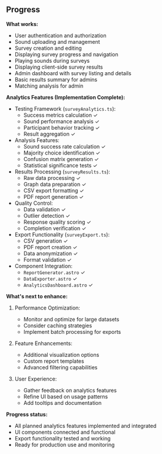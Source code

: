 ## Progress

**What works:**

- User authentication and authorization
- Sound uploading and management
- Survey creation and editing
- Displaying survey progress and navigation
- Playing sounds during surveys
- Displaying client-side survey results
- Admin dashboard with survey listing and details
- Basic results summary for admins
- Matching analysis for admin

**Analytics Features (Implementation Complete):**
- Testing Framework (`surveyAnalytics.ts`):
  - Success metrics calculation ✓
  - Sound performance analysis ✓
  - Participant behavior tracking ✓
  - Result aggregation ✓
- Analysis Features:
  - Sound success rate calculation ✓
  - Majority choice identification ✓
  - Confusion matrix generation ✓
  - Statistical significance tests ✓
- Results Processing (`surveyResults.ts`):
  - Raw data processing ✓
  - Graph data preparation ✓
  - CSV export formatting ✓
  - PDF report generation ✓
- Quality Control:
  - Data validation ✓
  - Outlier detection ✓
  - Response quality scoring ✓
  - Completion verification ✓
- Export Functionality (`surveyExport.ts`):
  - CSV generation ✓
  - PDF report creation ✓
  - Data anonymization ✓
  - Format validation ✓
- Component Integration:
  - `ReportGenerator.astro` ✓
  - `DataExporter.astro` ✓
  - `AnalyticsDashboard.astro` ✓

**What's next to enhance:**

1. Performance Optimization:
   - Monitor and optimize for large datasets
   - Consider caching strategies
   - Implement batch processing for exports

2. Feature Enhancements:
   - Additional visualization options
   - Custom report templates
   - Advanced filtering capabilities

3. User Experience:
   - Gather feedback on analytics features
   - Refine UI based on usage patterns
   - Add tooltips and documentation

**Progress status:**
- All planned analytics features implemented and integrated
- UI components connected and functional
- Export functionality tested and working
- Ready for production use and monitoring